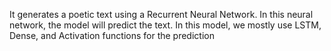 It generates a poetic text using a Recurrent Neural Network. 
In this neural network, the model will predict the text. 
In this model, we mostly use LSTM, Dense, and Activation functions for the prediction
